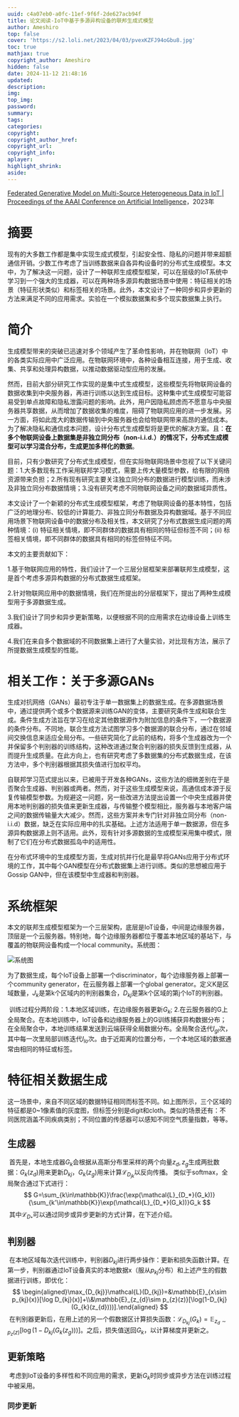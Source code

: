 ```yaml
---
uuid: c4a07eb0-a0fc-11ef-9f6f-2de627acb94f
title: 论文阅读-IoT中基于多源异构设备的联邦生成式模型
author: Ameshiro
top: false
cover: 'https://s2.loli.net/2023/04/03/pvexKZFJ94oGbu8.jpg'
toc: true
mathjax: true
copyright_author: Ameshiro
hidden: false
date: 2024-11-12 21:48:16
updated:
description:
img:
top_img:
password:
summary:
tags:
categories:
copyright:
copyright_author_href:
copyright_url:
copyright_info:
aplayer:
highlight_shrink:
aside:
---
```


[Federated Generative Model on Multi-Source Heterogeneous Data in IoT | Proceedings of the AAAI Conference on Artificial Intelligence](https://ojs.aaai.org/index.php/AAAI/article/view/26252)，2023年

# 摘要

​		现有的大多数工作都是集中实现生成式模型，引起安全性、隐私的问题并带来超额通信开销。少数工作考虑了当训练数据来自各异构设备时的分布式生成模型。本文中，为了解决这一问题，设计了一种联邦生成模型框架，可以在层级的IoT系统中学习到一个强大的生成器，可以在两种场多源异构数据场景中使用：特征相关的场景（特征形状类似）和标签相关的场景。此外，本文设计了一种同步和异步更新的方法来满足不同的应用需求。实验在一个模拟数据集和多个现实数据集上执行。

# 简介

​	生成模型带来的突破已迅速对多个领域产生了革命性影响，并在物联网（IoT）中的各类实际应用中广泛应用。在物联网环境中，各种设备相互连接，用于生成、收集、共享和处理异构数据，以推动数据驱动型应用的发展。

​	然而，目前大部分研究工作实现的是集中式生成模型，这些模型先将物联网设备的数据收集到中央服务器，再进行训练以达到生成目标。这种集中式生成模型可能容易受到单点故障和隐私泄露问题的影响。此外，用户因隐私顾虑而不愿意与中央服务器共享数据，从而增加了数据收集的难度，阻碍了物联网应用的进一步发展。另一方面，将如此庞大的数据传输到中央服务器也会给物联网带来高昂的通信成本。为了解决隐私和通信成本问题，设计分布式生成模型将是更优的解决方案。且：**在多个物联网设备上数据集是非独立同分布（non-i.i.d.）的情况下，分布式生成模型可以学习混合分布，生成更加多样化的数据**。

​	目前，只有少数研究了分布式生成模型，但在实际物联网场景中忽视了以下关键问题：1.大多数现有工作采用联邦学习模式，需要上传大量模型参数，给有限的网络资源带来负担；2.所有现有研究主要关注独立同分布的数据进行模型训练，而未涉及非独立同分布数据情境；3.没有研究考虑不同物联网设备之间的数据域异质性。

​	本文设计了一个新颖的分布式生成模型框架，考虑了物联网设备的基本特性，包括广泛的地理分布、较低的计算能力、非独立同分布数据及异构数据域。基于不同应用场景下物联网设备中的数据分布及相关性，本文研究了分布式数据生成问题的两种情境：(i) 特征相关情境，即不同群体的数据具有相同的特征但标签不同；(ii) 标签相关情境，即不同群体的数据具有相同的标签但特征不同。

本文的主要贡献如下：

1.基于物联网应用的特性，我们设计了一个三层分层框架来部署联邦生成模型，这是首个考虑多源异构数据的分布式数据生成框架。

2.针对物联网应用中的数据情境，我们在所提出的分层框架下，提出了两种生成模型用于多源数据生成。

3.我们设计了同步和异步更新策略，以便根据不同的应用需求在边缘设备上训练生成器。

4.我们在来自多个数据域的不同数据集上进行了大量实验，对比现有方法，展示了所提数据生成模型的性能。

# 相关工作：关于多源GANs

生成对抗网络（GANs）最初专注于单一数据集上的数据生成。在多源数据场景中，通过提供两个或多个数据源来训练GAN的变体，主要研究条件生成和联合生成。条件生成方法旨在学习在给定其他数据源作为附加信息的条件下，一个数据源的条件分布。不同地，联合生成方法试图学习多个数据源的联合分布，通过在邻域间交换信息来适应全局分布。一些研究简化了此前的结构，将多个生成器改为一个并保留多个判别器的训练结构，这种改进通过聚合判别器的损失反馈到生成器，从而提升生成质量。在此方向上，也有研究考虑了多数据集的分布式数据生成，在该方法中，多个判别器根据其损失值进行加权平均。

自联邦学习范式提出以来，已被用于开发各种GANs，这些方法的细微差别在于是否聚合生成器、判别器或两者。然而，对于这些生成模型来说，高通信成本源于反复传输模型参数。为规避这一问题，另一些改进方法提出设置一个中央生成器并使用本地判别器的损失值来更新生成器，与传输整个模型相比，服务器与本地客户端之间的数据传输量大大减少。然而，这些方案并未专门针对非独立同分布（non-i.i.d）数据，缺乏在实际应用中的扎实基础。上述方法适用于单一数据源，但在多源异构数据源上则不适用。此外，现有针对多源数据的生成模型采用集中模式，限制了它们在分布式数据孤岛中的适用性。

在分布式环境中的生成模型方面，生成对抗并行化是最早将GANs应用于分布式环境的工作，其中每个GAN模型在分布式数据集上进行训练。类似的思想被应用于Gossip GAN中，但在该模型中生成器和判别器。

# 系统框架

​	本文的联邦生成模型框架为一个三层架构，底层是IoT设备，中间是边缘服务器，顶层是一个云服务器。特别地，每个边缘服务器都位于覆盖本地区域的基站下，与覆盖的物联网设备构成一个local community。系统图：

![系统图](https://cdn.jsdelivr.net/gh/Ameshiro77/BlogPicture/pic/image-20241113114105077.png)

​		为了数据生成，每个IoT设备上部署一个discriminator，每个边缘服务器上部署一个community generator，在云服务器上部署一个global generator。定义K是区域数量，$J_k$是第k个区域内的判别器集合，$D_{kj}$是第k个区域的第j个IoT的判别器。

​	训练过程分两阶段：1.本地区域训练，在边缘服务器更新$G_k$; 2.在云服务器的G上全局聚合。在本地训练中，IoT设备和边缘服务器上的G训练捕获异构数据分布；在全局聚合中，本地训练结果发送到云端获得全局数据分布。全局聚合迭代$I_{gl}$次，其中每一次里局部训练迭代$I_{lo}$次。由于近距离的位置分布，一个本地区域的数据通常由相同的特征或标签。

# 特征相关数据生成

​		这一场景中，来自不同区域的数据特征相同而标签不同。如上图所示，三个区域的特征都是0~1像素值的灰度图，但标签分别是digit和cloth。类似的场景还有：不同医院涵盖不同疾病类别；不同位置的传感器可以感知不同空气质量指数，等等。

## 生成器

​		首先是，本地生成器$G_k$会根据从高斯分布里采样的两个向量$z_d,z_g$生成两批数据：$G_k(z_d)$用来更新$D_{kj}$，$G_k(z_g)$用来计算$\mathcal{L}_{D_{jk}}$以反向传播。 类似于softmax，全局聚合通过下式进行：
$$
G=\sum_{k\in\mathbb{K}}\frac{\exp(\mathcal{L}_{D_*}(G_k))}{\sum_{k'\in\mathbb{K}}\exp(\mathcal{L}_{D_*}(G_k))}G_k
$$
​		其中$\mathcal{L}_{D_*}$可以通过同步或异步更新的方式计算，在下述介绍。

## 判别器

​		在本地区域每次迭代训练中，判别器$D_{kj}$进行两步操作：更新和损失函数计算。在第一步，判别器通过IoT设备真实的本地数据x（服从$p_{kj}$分布）和上述产生的假数据进行训练，即优化：
$$
\begin{aligned}\max_{D_{kj}}\mathcal{L}(D_{kj})=&\mathbb{E}_{x\sim p_{kj}(x)}[\log D_{kj}(x)]+\\&\mathbb{E}_{z_{d}\sim p_{z}(z)}[\log(1-D_{kj}(G_{k}(z_{d})))].\end{aligned}
$$
​		在判别器更新后，在用上述的另一个假数据区计算损失函数：$\mathcal{L}_{D_{kj}}(G_k)=\mathbb{E}_{z_d\sim p_z(z)}[\log(1-D_{kj}(G_k(z_g)))]$。之后，损失值送回$G_k$，以计算梯度并更新之。

## 更新策略

​		考虑到IoT设备的多样性和不同应用的需求，更新$G_k$时同步或异步方法在训练过程中被采用。

### 同步更新
